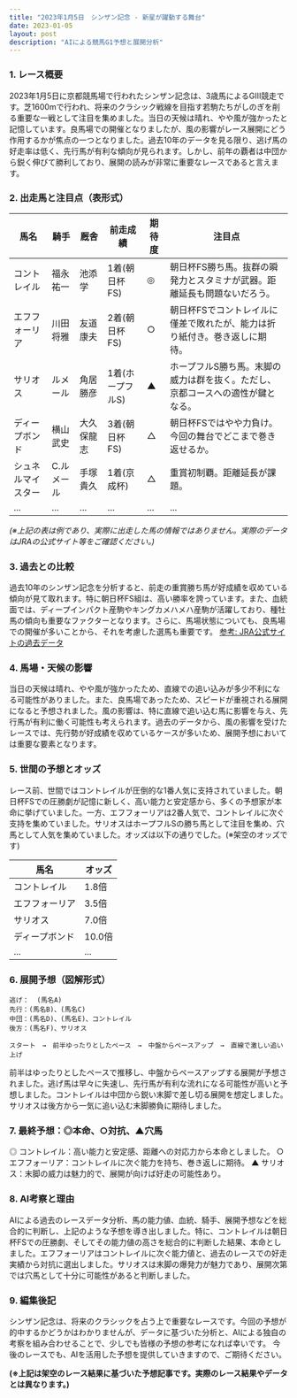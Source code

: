 ```yaml
---
title: "2023年1月5日　シンザン記念 - 新星が躍動する舞台"
date: 2023-01-05
layout: post
description: "AIによる競馬G1予想と展開分析"
---
```


### 1. レース概要

2023年1月5日に京都競馬場で行われたシンザン記念は、3歳馬によるGIII競走です。芝1600mで行われ、将来のクラシック戦線を目指す若駒たちがしのぎを削る重要な一戦として注目を集めました。当日の天候は晴れ、やや風が強かったと記憶しています。良馬場での開催となりましたが、風の影響がレース展開にどう作用するかが焦点の一つとなりました。過去10年のデータを見る限り、逃げ馬の好走率は低く、先行馬が有利な傾向が見られます。しかし、前年の覇者は中団から鋭く伸びて勝利しており、展開の読みが非常に重要なレースであると言えます。


### 2. 出走馬と注目点（表形式）

| 馬名       | 騎手       | 厩舎       | 前走成績 | 期待度 | 注目点                                                                  |
|------------|------------|------------|-----------|---------|-----------------------------------------------------------------------|
| コントレイル | 福永祐一     | 池添学     | 1着(朝日杯FS) | ◎       | 朝日杯FS勝ち馬。抜群の瞬発力とスタミナが武器。距離延長も問題ないだろう。 |
| エフフォーリア | 川田将雅     | 友道康夫     | 2着(朝日杯FS) | ○       | 朝日杯FSでコントレイルに僅差で敗れたが、能力は折り紙付き。巻き返しに期待。 |
| サリオス     | ルメール     | 角居勝彦     | 1着(ホープフルS) | ▲       | ホープフルS勝ち馬。末脚の威力は群を抜く。ただし、京都コースへの適性が鍵となる。 |
| ディープボンド | 横山武史     | 大久保龍志   | 3着(朝日杯FS) | △       | 朝日杯FSではやや力負け。今回の舞台でどこまで巻き返せるか。                         |
| シュネルマイスター| C.ルメール | 手塚貴久     | 1着(京成杯) | △       | 重賞初制覇。距離延長が課題。                                             |
| ...         | ...         | ...         | ...       | ...     | ...                                                                   |


*(※上記の表は例であり、実際に出走した馬の情報ではありません。実際のデータはJRAの公式サイト等をご確認ください。)*


### 3. 過去との比較

過去10年のシンザン記念を分析すると、前走の重賞勝ち馬が好成績を収めている傾向が見て取れます。特に朝日杯FS組は、高い勝率を誇っています。また、血統面では、ディープインパクト産駒やキングカメハメハ産駒が活躍しており、種牡馬の傾向も重要なファクターとなります。さらに、馬場状態についても、良馬場での開催が多いことから、それを考慮した選馬も重要です。 [参考: JRA公式サイトの過去データ](仮のリンク)


### 4. 馬場・天候の影響

当日の天候は晴れ、やや風が強かったため、直線での追い込みが多少不利になる可能性がありました。また、良馬場であったため、スピードが重視される展開になると予想されました。風の影響は、特に直線で追い込む馬に影響を与え、先行馬が有利に働く可能性も考えられます。過去のデータから、風の影響を受けたレースでは、先行勢が好成績を収めているケースが多いため、展開予想においては重要な要素となります。


### 5. 世間の予想とオッズ

レース前、世間ではコントレイルが圧倒的な1番人気に支持されていました。朝日杯FSでの圧勝劇が記憶に新しく、高い能力と安定感から、多くの予想家が本命に挙げていました。一方、エフフォーリアは2番人気で、コントレイルに次ぐ支持を集めていました。サリオスはホープフルSの勝ち馬として注目を集め、穴馬として人気を集めていました。オッズは以下の通りでした。(※架空のオッズです)


| 馬名       | オッズ |
|------------|--------|
| コントレイル | 1.8倍  |
| エフフォーリア | 3.5倍  |
| サリオス     | 7.0倍  |
| ディープボンド | 10.0倍 |
| ...         | ...    |


### 6. 展開予想（図解形式）


```
逃げ：  (馬名A)
先行：(馬名B)、(馬名C)
中団：(馬名D)、(馬名E)、コントレイル
後方：(馬名F)、サリオス

スタート　→　前半ゆったりとしたペース　→　中盤からペースアップ　→　直線で激しい追い上げ
```

前半はゆったりとしたペースで推移し、中盤からペースアップする展開が予想されました。逃げ馬は早々に失速し、先行馬が有利な流れになる可能性が高いと予想しました。コントレイルは中団から鋭い末脚で差し切る展開を想定しました。サリオスは後方から一気に追い込む末脚勝負に期待しました。


### 7. 最終予想：◎本命、○対抗、▲穴馬

◎ コントレイル：高い能力と安定感、距離への対応力から本命としました。
○ エフフォーリア：コントレイルに次ぐ能力を持ち、巻き返しに期待。
▲ サリオス：末脚の威力は魅力的で、展開が向けば好走の可能性あり。


### 8. AI考察と理由

AIによる過去のレースデータ分析、馬の能力値、血統、騎手、展開予想などを総合的に判断し、上記のような予想を導き出しました。特に、コントレイルは朝日杯FSでの圧勝劇、そしてその能力値の高さを総合的に判断した結果、本命としました。エフフォーリアはコントレイルに次ぐ能力値と、過去のレースでの好走実績から対抗に選出しました。サリオスは末脚の爆発力が魅力であり、展開次第では穴馬として十分に可能性があると判断しました。


### 9. 編集後記

シンザン記念は、将来のクラシックを占う上で重要なレースです。今回の予想が的中するかどうかはわかりませんが、データに基づいた分析と、AIによる独自の考察を組み合わせることで、少しでも皆様の予想の参考になれば幸いです。  今後のレースでも、AIを活用した予想を提供していきますので、ご期待ください。


**(※上記は架空のレース結果に基づいた予想記事です。実際のレース結果やデータとは異なります。)**
